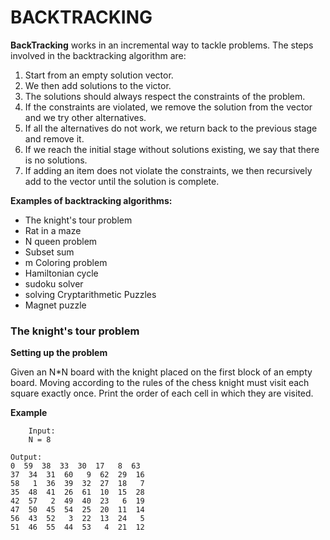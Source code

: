 # BACKTRACKING

**BackTracking** works in an incremental way to tackle problems.
The steps involved in the backtracking algorithm are:

1. Start from an empty solution vector. 
2. We then add solutions to the victor. 
3. The solutions should always respect the constraints of the problem. 
4. If the constraints are violated, we remove the solution from the vector and we try other alternatives. 
5. If all the alternatives do not work, we return back to the previous stage and remove it. 
6. If we reach the initial stage without solutions existing, we say that there is no solutions.
7. If adding an item does not violate the constraints, we then recursively add to the vector until the solution is complete. 

**Examples of backtracking algorithms:**
- The knight's tour problem
- Rat in a maze
- N queen problem
- Subset sum
- m Coloring problem
- Hamiltonian cycle
- sudoku solver
- solving Cryptarithmetic Puzzles
- Magnet puzzle

### The knight's tour problem

**Setting up the problem**

Given an N*N board with the knight placed on the first block of an empty board. Moving according to the rules of the chess knight
must visit each square exactly once. Print the order of each cell in which they are visited. 

**Example**

```
    Input: 
    N = 8
```

```
Output: 
0  59  38  33  30  17   8  63
37  34  31  60   9  62  29  16
58   1  36  39  32  27  18   7
35  48  41  26  61  10  15  28
42  57   2  49  40  23   6  19
47  50  45  54  25  20  11  14
56  43  52   3  22  13  24   5
51  46  55  44  53   4  21  12
```
